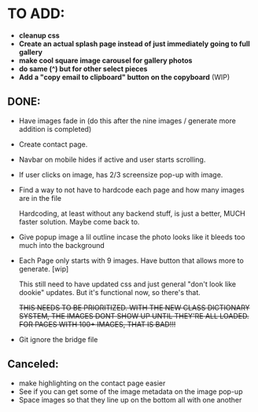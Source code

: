 # TO ADD:
- **cleanup css**
- **Create an actual splash page instead of just immediately going to full gallery**
- **make cool square image carousel for gallery photos**
- **do same (^) but for other select pieces**
- **Add a "copy email to clipboard" button on the copyboard** (WIP)



## DONE:
- Have images fade in (do this after the nine images / generate more addition is completed)
- Create contact page.
- Navbar on mobile hides if active and user starts scrolling.
- If user clicks on image, has 2/3 screensize pop-up with image.
- Find a way to not have to hardcode each page and how many images are in the file

    Hardcoding, at least without any backend stuff, is just a better, MUCH faster solution. Maybe come back to.
  
- Give popup image a lil outline incase the photo looks like it bleeds too much into the background

- Each Page only starts with 9 images. Have button that allows more to generate. [wip]

    This still need to have updated css and just general "don't look like dookie" updates. But it's functional now, so there's that.

  ~~THIS NEEDS TO BE PRIORITIZED. WITH THE NEW CLASS DICTIONARY SYSTEM, THE IMAGES DONT SHOW UP UNTIL THEY'RE ALL LOADED. FOR PAGES WITH 100+ IMAGES, THAT IS BAD!!!~~

- Git ignore the bridge file

## Canceled:
- make highlighting on the contact page easier
- See if you can get some of the image metadata on the image pop-up
- Space images so that they line up on the bottom all with one another
